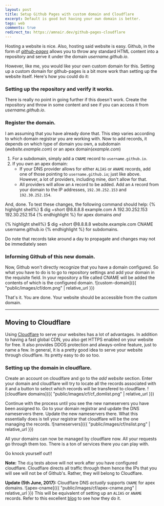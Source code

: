 ```yaml
---
layout: post
title: Setup Github Pages with custom domain and Cloudflare
excerpt: Default is good but having your own domain is better.
tags: web
comments: true
redirect_to: https://amnair.dev/github-pages-cloudflare
---
```


Hosting a website is nice. Also, hosting said website is easy. Github, in the form of _[github-pages]_ allows you to throw
any standard HTML content into a repository and serve it under the domain _username.github.io_.

However, like me, you would like your own custom domain for this. Setting up a custom domain for github-pages is a bit more work
than setting up the website itself. Here's how you could do it:

### Setting up the repository and verify it works.
There is really no point in going further if this doesn't work.
Create the repository and throw in some content and see if you can access it from _username.github.io_.

### Register the domain.
I am assuming that you have already done that. This step varies according to which domain registrar you are working with.
Now to add records, it depends on which type of domain you own, a subdomain (_website.example.com_) or an apex domain(_example.com_)

1. For a subdomain, simply add a `CNAME` record to `username.github.io`.
1. If you own an apex domain:
    * If your DNS provider allows for either `ALIAS` or `ANAME` records, add one of those pointing to `username.github.io`; just like above.
      However, a lot of providers, including mine, don't allow for that.
    * All providers will allow an `A` record to be added. Add an `A` record from your domain to the IP addresses,
    `192.30.252.153` and `192.30.252.154`.

And, done. To test these changes, the following command should help:
{% highlight shell%}
    $ dig +short @8.8.8.8 example.com A
    192.30.252.153
    192.30.252.154
{% endhighlight %}
for apex domains _and_

{% highlight shell%}
    $ dig +short @8.8.8.8 website.example.com CNAME
    username.github.io
{% endhighlight %}
for subdomains.

Do note that records take around a day to propagate and changes may not be immediately seen

### Informing Github of this new domain.
Now, Github won't directly recognize that you have a domain configured. So what you have to do is to go to repository settings
and add your domain in the requisite field. In your repository a file called CNAME will be added the contents of which is the configured domain.
![custom-domain]({{ "public/images/cf/dom.png" | relative_url }})

That's it. You are done. Your website should be accessible from the custom domain.

-----------------------
## Moving to Cloudflare
Using [Cloudflare] to serve your websites has a lot of advantages. In addition to having a fast global CDN, you also get HTTPS enabled on your website
for free. It also provides DDOS protection and always-online feature, just to name a few. In general, it is a pretty good idea to serve your website
through cloudflare. Its pretty easy to do so too.

### Setting up the domain in cloudflare.
Create an account on cloudlfare and go to the _add website_ section. Enter your domain and cloudflare will try to locate all the records associated
with it and a button to select which records will be transfered to cloudflare.
![cloudflare domains]({{ "public/images/cf/cf_domlist.png" | relative_url }})

Continue with the process until you see the new nameservers you have been assigned to. Go to your domain registrar and update the
DNS nameservers there. Update the new nameservers there. What this essentially does is tell your registrar that cloudflare will be the
one managing the records.
![nameservers]({{ "public/images/cf/nslist.png" | relative_url }})

All your domains can now be managed by cloudflare now. All your requests go through them too. There is a ton of services there you can play with.

Go knock yourself out!!

**Note:** The `dig` tests above will not work after you have configured cloudflare. Cloudflare directs all traffic through them hence the IPs that
you will see will not be of Github's. Rather, they will belong to Cloudflare.

**Update (5th June, 2017):** Cloudflare DNS _actually_ supports `CNAME` for apex domains.
![apex-cname]({{ "public/images/cf/apex-cname.png" | relative_url }})
This will be equivalent of setting up an `ALIAS` or `ANAME` records. Refer to this excellent [blog] to see how they do it.


[github-pages]: https://pages.github.com
[Cloudflare]: https://www.cloudflare.com/
[blog]: https://blog.cloudflare.com/introducing-cname-flattening-rfc-compliant-cnames-at-a-domains-root/
